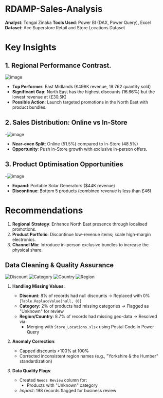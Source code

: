# RDAMP-Sales-Analysis
**Analyst**: Tongai Zinaka
**Tools Used**: Power BI (DAX, Power Query), Excel 
**Dataset**: Ace Superstore Retail and Store Locations Dataset

# Key Insights
## 1. Regional Performance Contrast. 
![image](https://github.com/user-attachments/assets/2f6903f6-e003-490f-b207-237b26d2a39c)
- **Top Performer**: East Midlands (£498K revenue, 18 762 quantity sold)
- **Significant Gap**: North East has the highest discounts (16.66%) but the lowest revenue at (£30.5K)
- **Possible Action**: Launch targeted promotions in the North East with product bundles.

## 2. Sales Distribution: Online vs In-Store
-![image](https://github.com/user-attachments/assets/8bf05501-5dd6-41c2-876c-77f6ac6de904)
- **Near-even Split**: Online (51.5%) compared to In-Store (48.5%)
- **Opportunity**: Push In-Store growth with exclusive in-person offers.

## 3. Product Optimisation Opportunities
-![image](https://github.com/user-attachments/assets/9ea369d6-403c-40da-88a5-064c4c658adb)
- **Expand**: Portable Solar Generators ($44K revenue)
- **Discontinue**: Bottom 5 products (combined revenue is less than £46)

# Recommendations  
1. **Regional Strategy**: Enhance North East presence through localised promotions.  
2. **Product Portfolio**: Discontinue low-revenue items; scale high-margin electronics.  
3. **Channel Mix**: Introduce in-person exclusive bundles to increase the physical share. 
    
## Data Cleaning & Quality Assurance 
![Discount](https://github.com/user-attachments/assets/10a2e34c-9b31-4666-b219-33128685ee96)
![Category](https://github.com/user-attachments/assets/957384fa-da07-4fb7-99db-f62abf732185)
![Country](https://github.com/user-attachments/assets/3628a253-9c7b-4420-a4c9-90df9a175355)
![Region](https://github.com/user-attachments/assets/015312e0-eb66-4e21-b93e-391bebcec9ac)

1. **Handling Missing Values**:  
   - **Discount**: 8% of records had null discounts → Replaced with 0% (`Table.ReplaceValue(null, 0)`)  
   - **Category**: 2% of products had missing categories → Flagged as "Unknown" for review  
   - **Region/Country**: 8.7% of records had missing geo-data → Resolved via:  
     - Merging with `Store_Locations.xlsx` using Postal Code in Power Query

2. **Anomaly Correction**:  
   - Capped discounts >100% at 100%  
   - Corrected inconsistent region names (e.g., "Yorkshire & the Humber" standardization)  

3. **Data Quality Flags**:  
   - Created `Needs Review` column for:  
     - Products with "Unknown" category  
   - *Impact*: 198 records flagged for business review 
